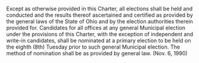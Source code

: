 Except as otherwise provided in this Charter, all elections shall be held and conducted and the results thereof ascertained and certified as provided by the general laws of the State of Ohio and by the election authorities therein provided for.
Candidates for all offices at any general Municipal election under the provisions of this Charter, with the exception of independent and write-in candidates, shall be nominated at a primary election to be held on the eighth (8th) Tuesday prior to such general Municipal election. The method of nomination shall be as provided by general law. (Nov. 6, 1990)